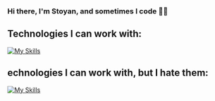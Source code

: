 ### Hi there, I'm Stoyan, and sometimes I code 🧑‍💻

  ## Technologies I can work with: 
[![My Skills](https://skillicons.dev/icons?i=java,spring,mysql,mongodb,git,azure,docker)](https://skillicons.dev)

  ## echnologies I can work with, but I hate them:
 [![My Skills](https://skillicons.dev/icons?i=aws,js)](https://skillicons.dev)

 
 

